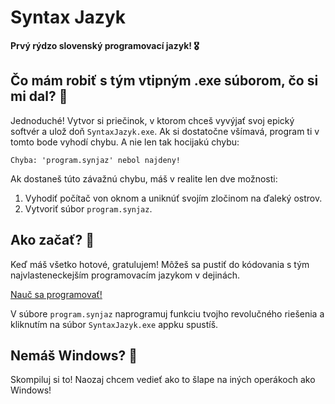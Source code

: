 # Syntax Jazyk

**Prvý rýdzo slovenský programovací jazyk! 🎖️**

## Čo mám robiť s tým vtipným .exe súborom, čo si mi dal? 🤨

Jednoduché! Vytvor si priečinok, v ktorom chceš vyvýjať svoj epický softvér a ulož doň `SyntaxJazyk.exe`. Ak si dostatočne všímavá, program ti v tomto bode vyhodí chybu. A nie len tak hocijakú chybu:
```
Chyba: 'program.synjaz' nebol najdeny!
```
Ak dostaneš túto závažnú chybu, máš v realite len dve možnosti:
1. Vyhodiť počítač von oknom a uniknúť svojím zločinom na ďaleký ostrov.
2. Vytvoriť súbor `program.synjaz`.

## Ako začať? 🤔

Keď máš všetko hotové, gratulujem! Môžeš sa pustiť do kódovania s tým najvlasteneckejším programovacím jazykom v dejinách.

[Nauč sa programovať!](/SyntaxJazyk)

V súbore `program.synjaz` naprogramuj funkciu tvojho revolučného riešenia a kliknutím na súbor `SyntaxJazyk.exe` appku spustíš.

## Nemáš Windows? 🤖

Skompiluj si to! Naozaj chcem vedieť ako to šlape na iných operákoch ako Windows!
